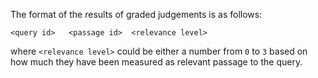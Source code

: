 The format of the results of graded judgements is as follows:

`<query id>   <passage id>  <relevance level>`

where `<relevance level>` could be either a number from `0` to `3` based on how much they have been measured as relevant passage to the query.
